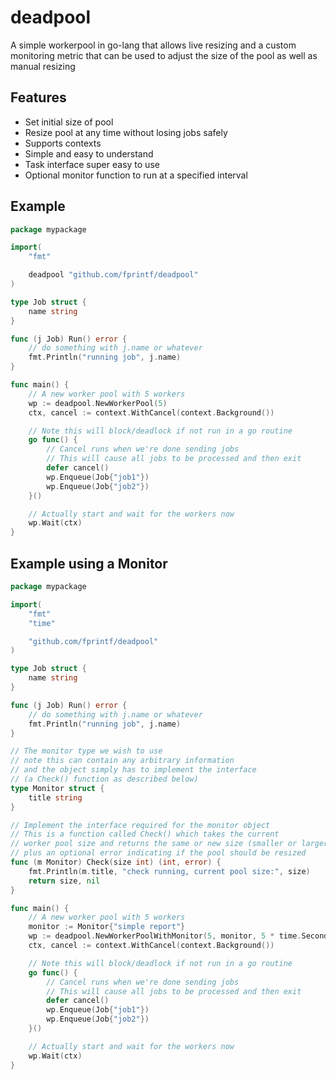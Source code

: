 # deadpool

A simple workerpool in go-lang that allows live resizing and a custom monitoring metric
that can be used to adjust the size of the pool as well as manual resizing

## Features

* Set initial size of pool
* Resize pool at any time without losing jobs safely
* Supports contexts
* Simple and easy to understand
* Task interface super easy to use
* Optional monitor function to run at a specified interval

## Example

```go
package mypackage

import(
	"fmt"

	deadpool "github.com/fprintf/deadpool"
)

type Job struct {
	name string
}

func (j Job) Run() error {
	// do something with j.name or whatever
	fmt.Println("running job", j.name)
}

func main() {
	// A new worker pool with 5 workers
	wp := deadpool.NewWorkerPool(5)
	ctx, cancel := context.WithCancel(context.Background())

	// Note this will block/deadlock if not run in a go routine
	go func() {
		// Cancel runs when we're done sending jobs
		// This will cause all jobs to be processed and then exit
		defer cancel()
		wp.Enqueue(Job{"job1"})
		wp.Enqueue(Job{"job2"})
	}()

	// Actually start and wait for the workers now
	wp.Wait(ctx)
}

```

## Example using a Monitor

```go
package mypackage

import(
	"fmt"
	"time"

	"github.com/fprintf/deadpool"
)

type Job struct {
	name string
}

func (j Job) Run() error {
	// do something with j.name or whatever
	fmt.Println("running job", j.name)
}

// The monitor type we wish to use
// note this can contain any arbitrary information
// and the object simply has to implement the interface
// (a Check() function as described below)
type Monitor struct {
	title string
}

// Implement the interface required for the monitor object
// This is a function called Check() which takes the current
// worker pool size and returns the same or new size (smaller or larger)
// plus an optional error indicating if the pool should be resized
func (m Monitor) Check(size int) (int, error) {
	fmt.Println(m.title, "check running, current pool size:", size)
	return size, nil
}

func main() {
	// A new worker pool with 5 workers
	monitor := Monitor{"simple report"}
	wp := deadpool.NewWorkerPoolWithMonitor(5, monitor, 5 * time.Second)
	ctx, cancel := context.WithCancel(context.Background())

	// Note this will block/deadlock if not run in a go routine
	go func() {
		// Cancel runs when we're done sending jobs
		// This will cause all jobs to be processed and then exit
		defer cancel()
		wp.Enqueue(Job{"job1"})
		wp.Enqueue(Job{"job2"})
	}()

	// Actually start and wait for the workers now
	wp.Wait(ctx)
}
```

